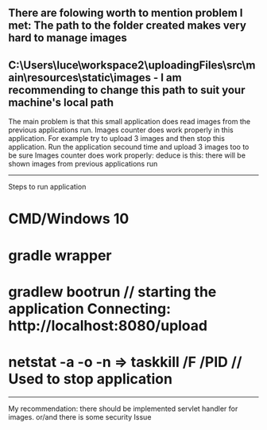 There are folowing worth to mention problem I met:
The path to the folder created makes very hard to manage images 
----------------------------------------------------------------------------------------------------------------------
C:\Users\luce\workspace2\uploadingFiles\src\main\resources\static\images - I am recommending to change this path to suit your machine's local path
---------------------------------------------------------------------------------------------------------------------
The main problem is that this small application does read images from the previous applications run. Images counter does work properly in 
this application. For example try to upload 3 images and then stop this application. Run the application secound time and upload 3 images too to be sure Images counter does work properly: deduce is this: there will be shown images from previous applications run 

--------------------------------------------------------------------------------------
Steps to run application
# CMD/Windows 10
# gradle wrapper
# gradlew bootrun  // starting the application Connecting: http://localhost:8080/upload
# netstat -a -o -n => taskkill /F /PID <PID>  // Used to stop application

---------------------------------------------------------------------------------------- 
My recommendation:
there should be implemented servlet handler for images. or/and there is some security Issue
